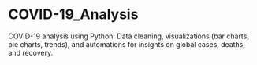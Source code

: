 # COVID-19_Analysis
COVID-19 analysis using Python: Data cleaning, visualizations (bar charts, pie charts, trends), and automations for insights on global cases, deaths, and recovery.
